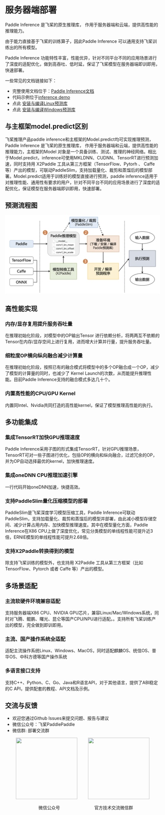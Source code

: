 # 服务器端部署

Paddle Inference 是飞桨的原生推理库， 作用于服务器端和云端，提供高性能的推理能力。

由于能力直接基于飞桨的训练算子，因此Paddle Inference 可以通用支持飞桨训练出的所有模型。

Paddle Inference 功能特性丰富，性能优异，针对不同平台不同的应用场景进行了深度的适配优化，做到高吞吐、低时延，保证了飞桨模型在服务器端即训即用，快速部署。

一些常见的文档链接如下：
- 完整使用文档位于：[Paddle Inference文档](https://paddle-inference.readthedocs.io/en/latest/index.html)
- 代码示例位于[inference demo](https://github.com/PaddlePaddle/Paddle-Inference-Demo)
- 点此 [安装与编译Linux预测库](https://paddleinference.paddlepaddle.org.cn/user_guides/download_lib.html)
- 点此 [安装与编译Windows预测库](https://paddleinference.paddlepaddle.org.cn/user_guides/download_lib.html#windows)

## 与主框架model.predict区别

飞桨推理产品paddle inference和主框架的Model.predict均可实现推理预测，Paddle Inference 是飞桨的原生推理库， 作用于服务器端和云端，提供高性能的推理能力，主框架的Model 对象是一个具备训练、测试、推理的神经网络。相比于Model.predict，inference可使用MKLDNN、CUDNN、TensorRT进行预测加速，同时支持用 X2Paddle 工具从第三方框架（TensorFlow、Pytorh 、 Caffe 等）产出的模型，可联动PaddleSlim，支持加载量化、裁剪和蒸馏后的模型部署。Model.predict适用于训练好的模型直接进行预测，paddle inference适用于对推理性能、通用性有要求的用户，针对不同平台不同的应用场景进行了深度的适配优化，保证模型在服务器端即训即用，快速部署。

## 预测流程图

![](./images/inference.png)

## 高性能实现

### 内存/显存复用提升服务吞吐量

在推理初始化阶段，对模型中的OP输出Tensor 进行依赖分析，将两两互不依赖的Tensor在内存/显存空间上进行复用，进而增大计算并行量，提升服务吞吐量。

### 细粒度OP横向纵向融合减少计算量

在推理初始化阶段，按照已有的融合模式将模型中的多个OP融合成一个OP，减少了模型的计算量的同时，也减少了 Kernel Launch的次数，从而能提升推理性能。目前Paddle Inference支持的融合模式多达几十个。

### 内置高性能的CPU/GPU Kernel

内置同Intel、Nvidia共同打造的高性能kernel，保证了模型推理高性能的执行。

## 多功能集成

### 集成TensorRT加快GPU推理速度

Paddle Inference采用子图的形式集成TensorRT，针对GPU推理场景，TensorRT可对一些子图进行优化，包括OP的横向和纵向融合，过滤冗余的OP，并为OP自动选择最优的kernel，加快推理速度。

### 集成oneDNN CPU推理加速引擎

一行代码开始oneDNN加速，快捷高效。

### 支持PaddleSlim量化压缩模型的部署

PaddleSlim是飞桨深度学习模型压缩工具，Paddle Inference可联动PaddleSlim，支持加载量化、裁剪和蒸馏后的模型并部署，由此减小模型存储空间、减少计算占用内存、加快模型推理速度。其中在模型量化方面，Paddle Inference在X86 CPU上做了深度优化，常见分类模型的单线程性能可提升近3倍，ERNIE模型的单线程性能可提升2.68倍。

### 支持X2Paddle转换得到的模型

除支持飞桨训练的模型外，也支持用 X2Paddle 工具从第三方框架（比如 TensorFlow、Pytorch 或者 Caffe 等）产出的模型。

## 多场景适配

### 主流软硬件环境兼容适配

支持服务器端X86 CPU、NVIDIA GPU芯片，兼容Linux/Mac/Windows系统，同时对飞腾、鲲鹏、曙光、昆仑等国产CPU/NPU进行适配。。支持所有飞桨训练产出的模型，完全做到即训即用。

### 主流、国产操作系统全适配

适配主流操作系统Linux、Windows、MacOS，同时适配麒麟OS、统信OS、普华OS、中科方德等国产操作系统

### 多语言接口支持

支持C++、Python、C、Go、Java和R语言API，对于其他语言，提供了ABI稳定的C API，提供配套的教程、API文档及示例。

## 交流与反馈

- 欢迎您通过Github Issues来提交问题、报告与建议
- 微信公众号：飞桨PaddlePaddle
- 微信群: 部署交流群

<p align="center"><img width="200" height="200"  src="https://user-images.githubusercontent.com/45189361/64117959-1969de80-cdc9-11e9-84f7-e1c2849a004c.jpeg"/>&#8194;&#8194;&#8194;&#8194;&#8194;<img width="200" height="200" margin="500" src="https://github.com/PaddlePaddle/FluidDoc/blob/develop/doc/paddle/guides/05_inference_deployment/inference/images/wechat.png"/></p>
<p align="center">  &#8194;&#8194;&#8194;微信公众号&#8194;&#8194;&#8194;&#8194;&#8194;&#8194;&#8194;&#8194;&#8194;&#8194;&#8194;&#8194;&#8194;&#8194;&#8194;&#8194;官方技术交流微信群</p>